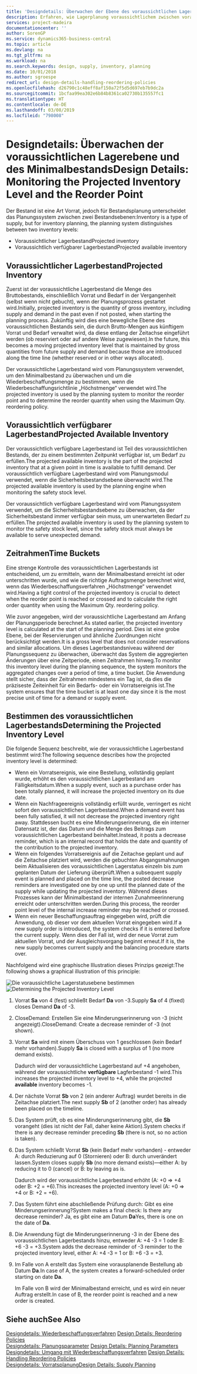 ```yaml
---
title: 'Designdetails: Überwachen der Ebene des voraussichtlichen Lagerbestands und des Minimalbestands | Microsoft Docs'
description: Erfahren, wie Lagerplanung voraussichtlichem zwischen voraussichtlichen Lagerbestand und voraussichtlich verfügbaren Lagerbestandebenen unterscheidet.
services: project-madeira
documentationcenter: ''
author: SorenGP
ms.service: dynamics365-business-central
ms.topic: article
ms.devlang: na
ms.tgt_pltfrm: na
ms.workload: na
ms.search.keywords: design, supply, inventory, planning
ms.date: 10/01/2018
ms.author: sgroespe
redirect_url: design-details-handling-reordering-policies
ms.openlocfilehash: d26790c1c48eff8af150a72f5d5d697eb7b9dc2a
ms.sourcegitcommit: 1bcfaa99ea302e6b84b8361ca02730b135557fc1
ms.translationtype: HT
ms.contentlocale: de-DE
ms.lasthandoff: 03/08/2019
ms.locfileid: "798008"
---
```

# <a name="design-details-monitoring-the-projected-inventory-level-and-the-reorder-point"></a><span data-ttu-id="5debc-103">Designdetails: Überwachen der voraussichtlichen Lagerebene und des Minimalbestands</span><span class="sxs-lookup"><span data-stu-id="5debc-103">Design Details: Monitoring the Projected Inventory Level and the Reorder Point</span></span>
<span data-ttu-id="5debc-104">Der Bestand ist eine Art Vorrat, jedoch für Bestandsplanung unterscheidet das Planungssystem zwischen zwei Bestandsebenen:</span><span class="sxs-lookup"><span data-stu-id="5debc-104">Inventory is a type of supply, but for inventory planning, the planning system distinguishes between two inventory levels:</span></span>  

* <span data-ttu-id="5debc-105">Voraussichtlicher Lagerbestand</span><span class="sxs-lookup"><span data-stu-id="5debc-105">Projected inventory</span></span>  
* <span data-ttu-id="5debc-106">Voraussichtlich verfügbarer Lagerbestand</span><span class="sxs-lookup"><span data-stu-id="5debc-106">Projected available inventory</span></span>  

## <a name="projected-inventory"></a><span data-ttu-id="5debc-107">Voraussichtlicher Lagerbestand</span><span class="sxs-lookup"><span data-stu-id="5debc-107">Projected Inventory</span></span>  
<span data-ttu-id="5debc-108">Zuerst ist der voraussichtliche Lagerbestand die Menge des Bruttobestands, einschließlich Vorrat und Bedarf in der Vergangenheit (selbst wenn nicht gebucht), wenn der Planungsprozess gestartet wird.</span><span class="sxs-lookup"><span data-stu-id="5debc-108">Initially, projected inventory is the quantity of gross inventory, including supply and demand in the past even if not posted, when starting the planning process.</span></span> <span data-ttu-id="5debc-109">Zukünftig wird dies eine bewegliche Ebene des voraussichtlichen Bestands sein, die durch Brutto-Mengen aus künftigem Vorrat und Bedarf verwaltet wird, da diese entlang der Zeitachse eingeführt werden (ob reserviert oder auf andere Weise zugewiesen).</span><span class="sxs-lookup"><span data-stu-id="5debc-109">In the future, this becomes a moving projected inventory level that is maintained by gross quantities from future supply and demand because those are introduced along the time line (whether reserved or in other ways allocated).</span></span>  

<span data-ttu-id="5debc-110">Der voraussichtliche Lagerbestand wird vom Planungssystem verwendet, um den Minimalbestand zu überwachen und um die Wiederbeschaffungsmenge zu bestimmen, wenn die Wiederbeschaffungsrichtlinie „Höchstmenge“ verwendet wird.</span><span class="sxs-lookup"><span data-stu-id="5debc-110">The projected inventory is used by the planning system to monitor the reorder point and to determine the reorder quantity when using the Maximum Qty. reordering policy.</span></span>  

## <a name="projected-available-inventory"></a><span data-ttu-id="5debc-111">Voraussichtlich verfügbarer Lagerbestand</span><span class="sxs-lookup"><span data-stu-id="5debc-111">Projected Available Inventory</span></span>  
<span data-ttu-id="5debc-112">Der voraussichtlich verfügbare Lagerbestand ist Teil des voraussichtlichen Bestands, der zu einem bestimmten Zeitpunkt verfügbar ist, um Bedarf zu erfüllen.</span><span class="sxs-lookup"><span data-stu-id="5debc-112">The projected available inventory is the part of the projected inventory that at a given point in time is available to fulfill demand.</span></span> <span data-ttu-id="5debc-113">Der voraussichtlich verfügbare Lagerbestand wird vom Planungsmodul verwendet, wenn die Sicherheitsbestandsebene überwacht wird.</span><span class="sxs-lookup"><span data-stu-id="5debc-113">The projected available inventory is used by the planning engine when monitoring the safety stock level.</span></span>  

<span data-ttu-id="5debc-114">Der voraussichtlich verfügbare Lagerbestand wird vom Planungssystem verwendet, um die Sicherheitsbestandsebene zu überwachen, da der Sicherheitsbestand immer verfügbar sein muss, um unerwarteten Bedarf zu erfüllen.</span><span class="sxs-lookup"><span data-stu-id="5debc-114">The projected available inventory is used by the planning system to monitor the safety stock level, since the safety stock must always be available to serve unexpected demand.</span></span>  

## <a name="time-buckets"></a><span data-ttu-id="5debc-115">Zeitrahmen</span><span class="sxs-lookup"><span data-stu-id="5debc-115">Time Buckets</span></span>  
<span data-ttu-id="5debc-116">Eine strenge Kontrolle des voraussichtlichen Lagerbestands ist entscheidend, um zu ermitteln, wann der Minimalbestand erreicht ist oder unterschritten wurde, und wie die richtige Auftragsmenge berechnet wird, wenn das Wiederbeschaffungsverfahren „Höchstmenge“ verwendet wird.</span><span class="sxs-lookup"><span data-stu-id="5debc-116">Having a tight control of the projected inventory is crucial to detect when the reorder point is reached or crossed and to calculate the right order quantity when using the Maximum Qty. reordering policy.</span></span>  

<span data-ttu-id="5debc-117">Wie zuvor angegeben, wird der voraussichtliche Lagerbestand am Anfang der Planungsperiode berechnet.</span><span class="sxs-lookup"><span data-stu-id="5debc-117">As stated earlier, the projected inventory level is calculated at the start of the planning period.</span></span> <span data-ttu-id="5debc-118">Dies ist eine grobe Ebene, bei der Reservierungen und ähnliche Zuordnungen nicht berücksichtigt werden.</span><span class="sxs-lookup"><span data-stu-id="5debc-118">It is a gross level that does not consider reservations and similar allocations.</span></span> <span data-ttu-id="5debc-119">Um dieses Lagerbestandsniveau während der Planungssequenz zu überwachen, überwacht das System die aggregierten Änderungen über eine Zeitperiode, einen Zeitrahmen hinweg.</span><span class="sxs-lookup"><span data-stu-id="5debc-119">To monitor this inventory level during the planning sequence, the system monitors the aggregated changes over a period of time, a time bucket.</span></span> <span data-ttu-id="5debc-120">Die Anwendung stellt sicher, dass der Zeitrahmen mindestens ein Tag ist, da dies die präziseste Zeiteinheit für ein Bedarfs- oder ein Vorratsereignis ist.</span><span class="sxs-lookup"><span data-stu-id="5debc-120">The system ensures that the time bucket is at least one day since it is the most precise unit of time for a demand or supply event.</span></span>  

## <a name="determining-the-projected-inventory-level"></a><span data-ttu-id="5debc-121">Bestimmen des voraussichtlichen Lagerbestands</span><span class="sxs-lookup"><span data-stu-id="5debc-121">Determining the Projected Inventory Level</span></span>  
<span data-ttu-id="5debc-122">Die folgende Sequenz beschreibt, wie der voraussichtliche Lagerbestand bestimmt wird:</span><span class="sxs-lookup"><span data-stu-id="5debc-122">The following sequence describes how the projected inventory level is determined:</span></span>  

* <span data-ttu-id="5debc-123">Wenn ein Vorratsereignis, wie eine Bestellung, vollständig geplant wurde, erhöht es den voraussichtlichen Lagerbestand am Fälligkeitsdatum.</span><span class="sxs-lookup"><span data-stu-id="5debc-123">When a supply event, such as a purchase order has been totally planned, it will increase the projected inventory on its due date.</span></span>  
* <span data-ttu-id="5debc-124">Wenn ein Nachfrageereignis vollständig erfüllt wurde, verringert es nicht sofort den voraussichtlichen Lagerbestand.</span><span class="sxs-lookup"><span data-stu-id="5debc-124">When a demand event has been fully satisfied, it will not decrease the projected inventory right away.</span></span> <span data-ttu-id="5debc-125">Stattdessen bucht es eine Minderungserinnerung, die ein interner Datensatz ist, der das Datum und die Menge des Beitrags zum voraussichtlichen Lagerbestand beinhaltet.</span><span class="sxs-lookup"><span data-stu-id="5debc-125">Instead, it posts a decrease reminder, which is an internal record that holds the date and quantity of the contribution to the projected inventory.</span></span>  
* <span data-ttu-id="5debc-126">Wenn ein folgendes Vorratsereignis auf die Zeitachse geplant und auf die Zeitachse platziert wird, werden die gebuchten Abgangsmahnungen beim Aktualisieren des voraussichtlichen Lagerstatus einzeln bis zum geplanten Datum der Lieferung überprüft.</span><span class="sxs-lookup"><span data-stu-id="5debc-126">When a subsequent supply event is planned and placed on the time line, the posted decrease reminders are investigated one by one up until the planned date of the supply while updating the projected inventory.</span></span> <span data-ttu-id="5debc-127">Während dieses Prozesses kann der Minimalbestand der internen Zunahmeerinnerung erreicht oder unterschritten werden.</span><span class="sxs-lookup"><span data-stu-id="5debc-127">During this process, the reorder point level of the internal increase reminder may be reached or crossed.</span></span>  
* <span data-ttu-id="5debc-128">Wenn ein neuer Beschaffungsauftrag eingegeben wird, prüft die Anwendung, ob dieser vor dem aktuellen Vorrat eingegeben wird.</span><span class="sxs-lookup"><span data-stu-id="5debc-128">If a new supply order is introduced, the system checks if it is entered before the current supply.</span></span> <span data-ttu-id="5debc-129">Wenn dies der Fall ist, wird der neue Vorrat zum aktuellen Vorrat, und der Ausgleichsvorgang beginnt erneut.</span><span class="sxs-lookup"><span data-stu-id="5debc-129">If it is, the new supply becomes current supply and the balancing procedure starts over.</span></span>  

<span data-ttu-id="5debc-130">Nachfolgend wird eine graphische Illustration dieses Prinzips gezeigt:</span><span class="sxs-lookup"><span data-stu-id="5debc-130">The following shows a graphical illustration of this principle:</span></span>  

<span data-ttu-id="5debc-131">![Die voraussichtliche Lagerstatusebene bestimmen](media/nav_app_supply_planning_2_projected_inventory.png "Die voraussichtliche Lagerstatusebene bestimmen")</span><span class="sxs-lookup"><span data-stu-id="5debc-131">![Determining the Projected Inventory Level](media/nav_app_supply_planning_2_projected_inventory.png "Determining the Projected Inventory Level")</span></span>  

1. <span data-ttu-id="5debc-132">Vorrat **Sa** von 4 (fest) schließt Bedarf **Da** von -3.</span><span class="sxs-lookup"><span data-stu-id="5debc-132">Supply **Sa** of 4 (fixed) closes Demand **Da** of -3.</span></span>  
2. <span data-ttu-id="5debc-133">CloseDemand: Erstellen Sie eine Minderungserinnerung von -3 (nicht angezeigt).</span><span class="sxs-lookup"><span data-stu-id="5debc-133">CloseDemand: Create a decrease reminder of -3 (not shown).</span></span>  
3. <span data-ttu-id="5debc-134">Vorrat **Sa** wird mit einem Überschuss von 1 geschlossen (kein Bedarf mehr vorhanden).</span><span class="sxs-lookup"><span data-stu-id="5debc-134">Supply **Sa** is closed with a surplus of 1 (no more demand exists).</span></span>  

     <span data-ttu-id="5debc-135">Dadurch wird der voraussichtliche Lagerbestand auf +4 angehoben, während der voraussichtliche **verfügbare** Lagferbestand -1 wird.</span><span class="sxs-lookup"><span data-stu-id="5debc-135">This increases the projected inventory level to +4, while the projected **available** inventory becomes -1.</span></span>  

4. <span data-ttu-id="5debc-136">Der nächste Vorrat **Sb** von 2 (ein anderer Auftrag) wurdet bereits in die Zeitachse platziert.</span><span class="sxs-lookup"><span data-stu-id="5debc-136">The next supply **Sb** of 2 (another order) has already been placed on the timeline.</span></span>  
5. <span data-ttu-id="5debc-137">Das System prüft, ob es eine Minderungserinnerung gibt, die **Sb** vorangeht (dies ist nicht der Fall, daher keine Aktion).</span><span class="sxs-lookup"><span data-stu-id="5debc-137">System checks if there is any decrease reminder preceding **Sb** (there is not, so no action is taken).</span></span>  
6. <span data-ttu-id="5debc-138">Das System schließt Vorrat **Sb** (kein Bedarf mehr vorhanden) - entweder A: durch Reduzierung auf 0 (Stornieren) oder B: durch unverändert lassen.</span><span class="sxs-lookup"><span data-stu-id="5debc-138">System closes supply **Sb** (no more demand exists)—either A: by reducing it to 0 (cancel) or B: by leaving as is.</span></span>  

     <span data-ttu-id="5debc-139">Dadurch wird der voraussichtliche Lagerbestand erhöht (A: +0 => +4 oder B: +2 = +6).</span><span class="sxs-lookup"><span data-stu-id="5debc-139">This increases the projected inventory level (A: +0 => +4 or B: +2 = +6).</span></span>  

7. <span data-ttu-id="5debc-140">Das System führt eine abschließende Prüfung durch: Gibt es eine Minderungserinnerung?</span><span class="sxs-lookup"><span data-stu-id="5debc-140">System makes a final check: Is there any decrease reminder?</span></span> <span data-ttu-id="5debc-141">Ja, es gibt eine am Datum **Da**</span><span class="sxs-lookup"><span data-stu-id="5debc-141">Yes, there is one on the date of **Da**.</span></span>  
8. <span data-ttu-id="5debc-142">Die Anwendung fügt die Minderungserinnerung -3 in der Ebene des voraussichtlichen Lagerbestands hinzu, entweder A: +4 -3 = 1 oder B: +6 -3 = +3.</span><span class="sxs-lookup"><span data-stu-id="5debc-142">System adds the decrease reminder of -3 reminder to the projected inventory level, either A: +4 -3 = 1 or B: +6 -3 = +3.</span></span>  
9. <span data-ttu-id="5debc-143">Im Falle von A erstellt das System eine vorausplanende Bestellung ab Datum **Da**.</span><span class="sxs-lookup"><span data-stu-id="5debc-143">In case of A, the system creates a forward-scheduled order starting on date **Da**.</span></span>  

     <span data-ttu-id="5debc-144">Im Falle von B wird der Minimalbestand erreicht, und es wird ein neuer Auftrag erstellt.</span><span class="sxs-lookup"><span data-stu-id="5debc-144">In case of B, the reorder point is reached and a new order is created.</span></span>  

## <a name="see-also"></a><span data-ttu-id="5debc-145">Siehe auch</span><span class="sxs-lookup"><span data-stu-id="5debc-145">See Also</span></span>  
<span data-ttu-id="5debc-146">[Designdetails: Wiederbeschaffungsverfahren](design-details-reordering-policies.md) </span><span class="sxs-lookup"><span data-stu-id="5debc-146">[Design Details: Reordering Policies](design-details-reordering-policies.md) </span></span>  
<span data-ttu-id="5debc-147">[Designdetails: Planungsparameter](design-details-planning-parameters.md) </span><span class="sxs-lookup"><span data-stu-id="5debc-147">[Design Details: Planning Parameters](design-details-planning-parameters.md) </span></span>  
<span data-ttu-id="5debc-148">[Designdetails: Umgang mit Wiederbeschaffungsverfahren](design-details-handling-reordering-policies.md) </span><span class="sxs-lookup"><span data-stu-id="5debc-148">[Design Details: Handling Reordering Policies](design-details-handling-reordering-policies.md) </span></span>  
[<span data-ttu-id="5debc-149">Designdetails: Vorratsplanung</span><span class="sxs-lookup"><span data-stu-id="5debc-149">Design Details: Supply Planning</span></span>](design-details-supply-planning.md)
